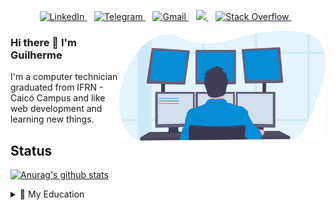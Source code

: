 <p align='center'>
  
  <a href="https://www.linkedin.com/in/guilhermecostam/">
    <img alt="LinkedIn" src="https://img.shields.io/badge/linkedin-%230077B5.svg?&style=for-the-badge&logo=linkedin&logoColor=white" />
  </a>&nbsp;&nbsp;
  
  <a href="https://t.me/guilhermecostam">
    <img alt="Telegram" src="https://img.shields.io/badge/-Telegram-2CA5E0?style=for-the-badge&logo=telegram&logoColor=white" />
  </a>&nbsp;&nbsp;
  
  <a href="mailto:guilhermecostadev@gmail.com">
    <img alt="Gmail" src="https://img.shields.io/badge/-Gmail-c14438?style=for-the-badge&logo=gmail&logoColor=white" />
  </a>&nbsp;&nbsp;
  
  <a href="https://guilhermecostam.github.io/gcostaportfolio/">
    <img "Portfolio" src="https://img.shields.io/badge/-Portfolio-0057a1?style=for-the-badge" />
  </a>&nbsp;&nbsp;
  
  <a href="https://pt.stackoverflow.com/users/180341/guilherme-costa">
    <img alt="Stack Overflow" src="https://img.shields.io/badge/-Stack%20overflow-FE7A16?style=for-the-badge&logo=stack-overflow&logoColor=white"/>
  </a>&nbsp;&nbsp;
  
</p>
<img align="right" src="https://github.com/guilhermecostam/guilhermecostam/blob/main/image.svg" width="330"/>

### Hi there 👋 I'm Guilherme
I'm a computer technician graduated from IFRN - Caicó Campus and like web development and learning new things.


<!--## Skillset
<p align='center'>
  <img alt="PHP" src="https://img.shields.io/badge/php-%23777BB4.svg?&style=for-the-badge&logo=php&logoColor=white"/>
  <img alt="Laravel" src="https://img.shields.io/badge/laravel%20-%23FF2D20.svg?&style=for-the-badge&logo=laravel&logoColor=white"/>
  <img alt="HTML5" src="https://img.shields.io/badge/html5%20-%23E34F26.svg?&style=for-the-badge&logo=html5&logoColor=white"/>
  <img alt="CSS3" src="https://img.shields.io/badge/css3%20-%231572B6.svg?&style=for-the-badge&logo=css3&logoColor=white"/>
  <img alt="Bootstrap" src="https://img.shields.io/badge/bootstrap%20-%23563D7C.svg?&style=for-the-badge&logo=bootstrap&logoColor=white"/>
  <img alt="Figma" src="https://img.shields.io/badge/figma%20-%23F24E1E.svg?&style=for-the-badge&logo=figma&logoColor=white"/>
  <img alt="JavaScript" src="https://img.shields.io/badge/javascript%20-%23323330.svg?&style=for-the-badge&logo=javascript&logoColor=%23F7DF1E"/>
  <img alt="Java" src="https://img.shields.io/badge/java-%23ED8B00.svg?&style=for-the-badge&logo=java&logoColor=white"/>
  <img alt="Django" src="https://img.shields.io/badge/django%20-%23092E20.svg?&style=for-the-badge&logo=django&logoColor=white"/>
  <img alt="MySQL" src="https://img.shields.io/badge/mysql-%2300f.svg?&style=for-the-badge&logo=mysql&logoColor=white"/>
  <img alt="Git" src="https://img.shields.io/badge/git%20-%23F05033.svg?&style=for-the-badge&logo=git&logoColor=white"/>
  <img alt="GitHub" src="https://img.shields.io/badge/github%20-%23121011.svg?&style=for-the-badge&logo=github&logoColor=white"/>
  <img alt="Heroku" src="https://img.shields.io/badge/heroku%20-%23430098.svg?&style=for-the-badge&logo=heroku&logoColor=white"/>
</p> -->

## Status

[![Anurag's github stats](https://github-readme-stats.vercel.app/api?username=guilhermecostam&hide_title=true&&hide=contribs&show_icons=true&hide_border=true&theme=radical&count_private=true)](https://github.com/anuraghazra/github-readme-stats)

<details>
  <summary>🏫 My Education</summary>

## Education

- 📖 **Computer Technician**\
📆 2017 - 2021\
📍 **Federal Institute of Rio Grande do Norte** - Caicó, Brazil
  
- 📖 **Majoring in Information Systems**\
📆 2021 - 2024\
📍 **Federal University of Rio Grande do Norte** - Caicó, Brazil

</details>

